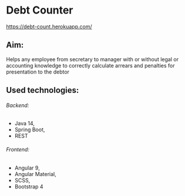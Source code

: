 # Debt Counter
https://debt-count.herokuapp.com/
## Aim: 
Helps any employee from secretary to manager with or without legal or accounting knowledge to correctly calculate arrears and penalties for presentation to the debtor
## Used technologies: 
###### Backend: 
* Java 14, 
* Spring Boot, 
* REST
###### Frontend:
* Angular 9, 
* Angular Material, 
* SCSS, 
* Bootstrap 4
